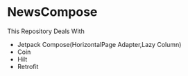 # NewsCompose
This Repository Deals With
* Jetpack Compose(HorizontalPage Adapter,Lazy Column)
* Coin 
* Hilt
* Retrofit
